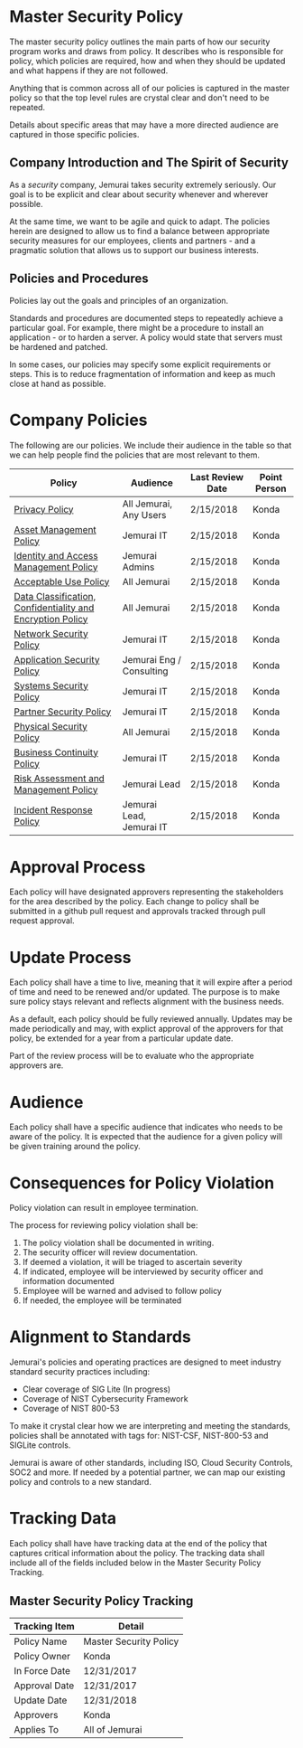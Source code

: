 # Master Security Policy
The master security policy outlines the main parts of how our security program works and draws from policy.  It describes who is responsible for policy, which policies are required, how and when they should be updated and what happens if they are not followed.

Anything that is common across all of our policies is captured in the master policy so that the top level rules are crystal clear and don't need to be repeated.

Details about specific areas that may have a more directed audience are captured in those specific policies.

## Company Introduction and The Spirit of Security
As a *security* company, Jemurai takes security extremely seriously.  Our goal is to be explicit and clear about security whenever and wherever possible.

At the same time, we want to be agile and quick to adapt.  The policies herein are designed to allow us to find a balance between appropriate security measures for our employees, clients and partners - and a pragmatic solution that allows us to support our business interests.

## Policies and Procedures
Policies lay out the goals and principles of an organization.

Standards and procedures are documented steps to repeatedly achieve a particular goal.  For example, there might be a procedure to install an application - or to harden a server.  A policy would state that servers must be hardened and patched.

In some cases, our policies may specify some explicit requirements or steps.  This is to reduce fragmentation of information and keep as much close at hand as possible.

# Company Policies
The following are our policies.  We include their audience in the table so that we can help people find the policies that are most relevant to them.

| Policy | Audience | Last Review Date | Point Person |
|--------|----------|------------------|--------------|
| [Privacy Policy](policies/Privacy_Policy.md) | All Jemurai, Any Users | 2/15/2018 | Konda |
| [Asset Management Policy](policies/Asset_Management_Policy.md) | Jemurai IT| 2/15/2018 | Konda |
| [Identity and Access Management Policy](policies/IAM_Policy.md) | Jemurai Admins | 2/15/2018 | Konda |
| [Acceptable Use Policy](policies/Acceptable_Use_Policy.md) | All Jemurai | 2/15/2018 | Konda |
| [Data Classification, Confidentiality and Encryption Policy](policies/Data_Classification_Policy.md) | All Jemurai | 2/15/2018 | Konda |
| [Network Security Policy](policies/Network_Security_Policy.md) | Jemurai IT | 2/15/2018 | Konda |
| [Application Security Policy](policies/Application_Security_Policy.md) | Jemurai Eng / Consulting | 2/15/2018| Konda |
| [Systems Security Policy](policies/Systems_Security_Policy.md) | Jemurai IT | 2/15/2018 | Konda |
| [Partner Security Policy](policies/Partner_Security_Policy.md) | Jemurai IT | 2/15/2018 | Konda |
| [Physical Security Policy](policies/Physical_Security_Policy.md) | All Jemurai | 2/15/2018 | Konda |
| [Business Continuity Policy](policies/BCP_Policy.md) | Jemurai IT | 2/15/2018 | Konda |
| [Risk Assessment and Management Policy](policies/Risk_Policy.md) | Jemurai Lead | 2/15/2018 | Konda |
| [Incident Response Policy](policies/Incident_Response_Policy.md) | Jemurai Lead, Jemurai IT | 2/15/2018 | Konda |

# Approval Process
Each policy will have designated approvers representing the stakeholders for the area described by the policy.  Each change to policy shall be submitted in a github pull request and approvals tracked through pull request approval.

# Update Process
Each policy shall have a time to live, meaning that it will expire after a period of time and need to be renewed and/or updated.  The purpose is to make sure policy stays relevant and reflects alignment with the business needs.

As a default, each policy should be fully reviewed annually.  Updates may be made periodically and may, with explict approval of the approvers for that policy, be extended for a year from a particular update date.

Part of the review process will be to evaluate who the appropriate approvers are.

# Audience
Each policy shall have a specific audience that indicates who needs to be aware of the policy.  It is expected that the audience for a given policy will be given training around the policy.

# Consequences for Policy Violation
Policy violation can result in employee termination.

The process for reviewing policy violation shall be:
1. The policy violation shall be documented in writing.
1. The security officer will review documentation.
1. If deemed a violation, it will be triaged to ascertain severity
1. If indicated, employee will be interviewed by security officer and information documented
1. Employee will be warned and advised to follow policy
1. If needed, the employee will be terminated

# Alignment to Standards
Jemurai's policies and operating practices are designed to meet industry standard security practices including:
* Clear coverage of SIG Lite (In progress)
* Coverage of NIST Cybersecurity Framework
* Coverage of NIST 800-53

To make it crystal clear how we are interpreting and meeting the 
standards, policies shall be annotated with tags for: 
NIST-CSF, NIST-800-53 and SIGLite controls.

Jemurai is aware of other standards, including ISO, Cloud Security Controls, SOC2 and more.  If needed by a potential partner, we can map our existing policy and controls to a new standard.

# Tracking Data
Each policy shall have have tracking data at the end of the policy that captures critical information about the policy.  The tracking data shall include all of the fields included below in the Master Security Policy Tracking.

## Master Security Policy Tracking

| Tracking Item   | Detail |
|-----------------|--------|
| Policy Name     | Master Security Policy |
| Policy Owner    | Konda  |
| In Force Date   | 12/31/2017 |
| Approval Date   | 12/31/2017 |
| Update Date     | 12/31/2018 |
| Approvers       | Konda |
| Applies To      | All of Jemurai |

